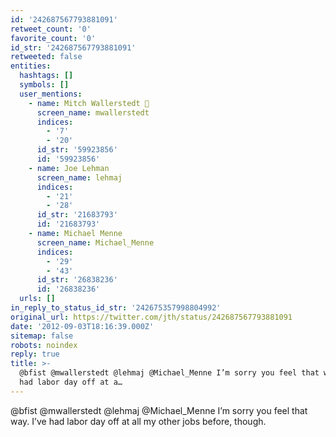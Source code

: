 ```yaml
---
id: '242687567793881091'
retweet_count: '0'
favorite_count: '0'
id_str: '242687567793881091'
retweeted: false
entities:
  hashtags: []
  symbols: []
  user_mentions:
    - name: Mitch Wallerstedt 🌱
      screen_name: mwallerstedt
      indices:
        - '7'
        - '20'
      id_str: '59923856'
      id: '59923856'
    - name: Joe Lehman
      screen_name: lehmaj
      indices:
        - '21'
        - '28'
      id_str: '21683793'
      id: '21683793'
    - name: Michael Menne
      screen_name: Michael_Menne
      indices:
        - '29'
        - '43'
      id_str: '26838236'
      id: '26838236'
  urls: []
in_reply_to_status_id_str: '242675357998804992'
original_url: https://twitter.com/jth/status/242687567793881091
date: '2012-09-03T18:16:39.000Z'
sitemap: false
robots: noindex
reply: true
title: >-
  @bfist @mwallerstedt @lehmaj @Michael_Menne I’m sorry you feel that way. I’ve
  had labor day off at a…
---
```


@bfist @mwallerstedt @lehmaj @Michael_Menne I’m sorry you feel that way. I’ve had labor day off at all my other jobs before, though.